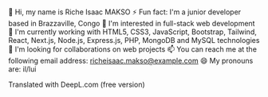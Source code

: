 👋 Hi, my name is Riche Isaac MAKSO
⚡ Fun fact: I'm a junior developer based in Brazzaville, Congo
👀 I'm interested in full-stack web development
🌱 I'm currently working with HTML5, CSS3, JavaScript, Bootstrap, Tailwind, React, Next.js, Node.js, Express.js, PHP, MongoDB and MySQL technologies
💞️ I'm looking for collaborations on web projects
📫 You can reach me at the following email address: richeisaac.makso@example.com
😄 My pronouns are: il/lui


Translated with DeepL.com (free version)
